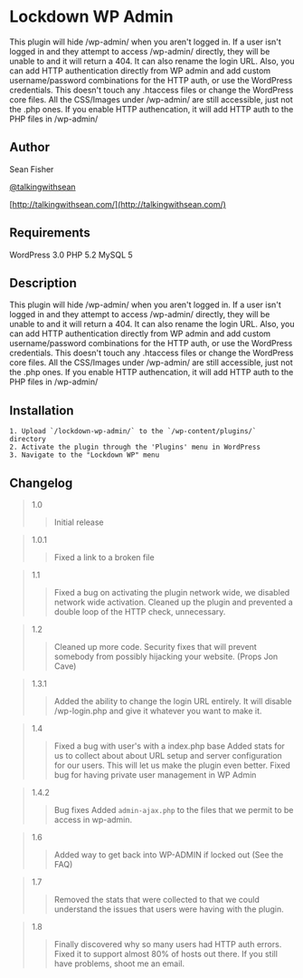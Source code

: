 Lockdown WP Admin
=============

This plugin will hide /wp-admin/ when you aren't logged in. If a user isn't logged in and they attempt to access /wp-admin/ directly, they will be unable to and it will return a 404. It can also rename the login URL. Also, you can add HTTP authentication directly from WP admin and add custom username/password combinations for the HTTP auth, or use the WordPress credentials. This doesn't touch any .htaccess files or change the WordPress core files. All the CSS/Images under /wp-admin/ are still accessible, just not the .php ones. If you enable HTTP authencation, it will add HTTP auth to the PHP files in /wp-admin/


Author
------

Sean Fisher

[@talkingwithsean](http://twitter.com/talkingwithsean)

[http://talkingwithsean.com/](http://talkingwithsean.com/)


Requirements
------------
WordPress 3.0
PHP 5.2
MySQL 5

Description
-----------

This plugin will hide /wp-admin/ when you aren't logged in. If a user isn't logged in and they attempt to access /wp-admin/ directly, they will be unable to and it will return a 404. It can also rename the login URL. Also, you can add HTTP authentication directly from WP admin and add custom username/password combinations for the HTTP auth, or use the WordPress credentials. This doesn't touch any .htaccess files or change the WordPress core files. All the CSS/Images under /wp-admin/ are still accessible, just not the .php ones. If you enable HTTP authencation, it will add HTTP auth to the PHP files in /wp-admin/


Installation
------------

	1. Upload `/lockdown-wp-admin/` to the `/wp-content/plugins/` directory
	2. Activate the plugin through the 'Plugins' menu in WordPress
	3. Navigate to the "Lockdown WP" menu


Changelog
---------
> 1.0
> > Initial release

> 1.0.1
> > Fixed a link to a broken file

> 1.1
> > Fixed a bug on activating the plugin network wide, we disabled network wide activation.
> > Cleaned up the plugin and prevented a double loop of the HTTP check, unnecessary.

> 1.2
> > Cleaned up more code.
> > Security fixes that will prevent somebody from possibly hijacking your website. (Props Jon Cave)

> 1.3.1
> > Added the ability to change the login URL entirely. It will disable /wp-login.php and give it whatever you want to make it.

> 1.4
> > Fixed a bug with user's with a index.php base
> > Added stats for us to collect about about URL setup and server configuration for our users. This will let us make the plugin even better.
> > Fixed bug for having private user management in WP Admin

> 1.4.2 
> > Bug fixes
> > Added `admin-ajax.php` to the files that we permit to be access in wp-admin.

> 1.6 
> > Added way to get back into WP-ADMIN if locked out (See the FAQ)

> 1.7
> > Removed the stats that were collected to that we could understand the issues that users were having with the plugin.

> 1.8 
> > Finally discovered why so many users had HTTP auth errors. Fixed it to support almost 80% of hosts out there.
> > If you still have problems, shoot me an email.